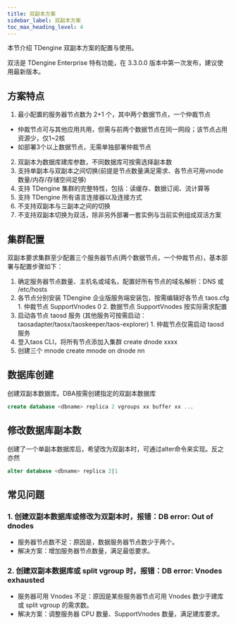 ```yaml
---
title: 双副本方案
sidebar_label: 双副本方案
toc_max_heading_level: 4
---
```


本节介绍 TDengine 双副本方案的配置与使用。

双活是 TDengine Enterprise 特有功能，在 3.3.0.0 版本中第一次发布，建议使用最新版本。


## 方案特点

1. 最小配置的服务器节点数为 2+1 个，其中两个数据节点，一个仲裁节点
  - 仲裁节点可与其他应用共用，但需与前两个数据节点在同一网段；该节点占用资源少，仅1~2核
  - 如部署3个以上数据节点，无需单独部署仲裁节点
2. 双副本为数据库建库参数，不同数据库可按需选择副本数
3. 支持单副本与双副本之间切换(前提是节点数量满足需求、各节点可用vnode数量/内存/存储空间足够)
4. 支持 TDengine 集群的完整特性，包括：读缓存、数据订阅、流计算等
5. 支持 TDengine 所有语言连接器以及连接方式
6. 不支持双副本与三副本之间的切换
7. 不支持双副本切换为双活，除非另外部署一套实例与当前实例组成双活方案

## 集群配置

双副本要求集群至少配置三个服务器节点(两个数据节点，一个仲裁节点)，基本部署与配置步骤如下：
  1. 确定服务器节点数量、主机名或域名，配置好所有节点的域名解析：DNS 或 /etc/hosts
  2. 各节点分别安装 TDengine 企业版服务端安装包，按需编辑好各节点 taos.cfg
    1. 仲裁节点 SupportVnodes 0
    2. 数据节点 SupportVnodes 按实际需求配置
  3. 启动各节点 taosd 服务 (其他服务可按需启动：taosadapter/taosx/taoskeeper/taos-explorer)
    1. 仲裁节点仅需启动 taosd 服务
  4. 登入taos CLI，将所有节点添加入集群 create dnode xxxx
  5. 创建三个 mnode create mnode on dnode nn

## 数据库创建

创建双副本数据库。DBA按需创建指定的双副本数据库

```sql
create database <dbname> replica 2 vgroups xx buffer xx ...
```

## 修改数据库副本数

创建了一个单副本数据库后，希望改为双副本时，可通过alter命令来实现。反之亦然

```sql
alter database <dbname> replica 2|1
```

## 常见问题

### 1. 创建双副本数据库或修改为双副本时，报错：DB error: Out of dnodes
- 服务器节点数不足：原因是，数据服务器节点数少于两个。
- 解决方案：增加服务器节点数量，满足最低要求。

### 2. 创建双副本数据库或 split vgroup 时，报错：DB error: Vnodes exhausted
- 服务器可用 Vnodes 不足：原因是某些服务器节点可用 Vnodes 数少于建库或 split vgroup 的需求数。
- 解决方案：调整服务器 CPU 数量、SupportVnodes 数量，满足建库要求。
